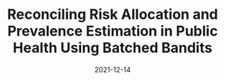 ---
layout: default 
title: Reconciling Risk Allocation and Prevalence Estimation in Public Health Using Batched Bandits
authors: Ben Chugg and Daniel E. Ho
publication: Machine Learning in Public Health, NeurIPS Workshop
year: 2021
date: "2021-12-14"
link: https://arxiv.org/pdf/2110.13306.pdf
code: https://github.com/reglab/mab-infectious-disease
---
